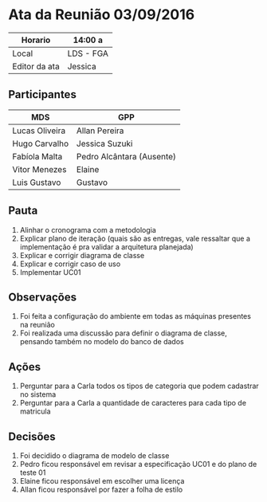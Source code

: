# Ata da Reunião 03/09/2016


Horario | 14:00 a |
---------|-----------------|
Local   | LDS - FGA |
Editor da ata | Jessica |

## Participantes

MDS | GPP   |
---------|-----------------|
Lucas Oliveira  | Allan Pereira |
Hugo Carvalho|Jessica Suzuki |
Fabíola Malta|Pedro Alcântara (Ausente)|
Vitor Menezes|Elaine |
Luis Gustavo | Gustavo |

## Pauta

1. Alinhar o cronograma com a metodologia
2. Explicar plano de iteração (quais são as entregas, vale ressaltar que a implementação é pra validar a arquitetura planejada)
3. Explicar e corrigir diagrama de classe
4. Explicar e corrigir caso de uso
5. Implementar UC01

## Observações

1. Foi feita a configuração do ambiente em todas as máquinas presentes na reunião
2. Foi realizada uma discussão para definir o diagrama de classe, pensando também no modelo do banco de dados

## Ações

1. Perguntar para a Carla todos os tipos de categoria que podem cadastrar no sistema
2. Perguntar para a Carla a quantidade de caracteres para cada tipo de matricula

## Decisões

1. Foi decidido o diagrama de modelo de classe
2. Pedro ficou responsável em revisar a especificação UC01 e do plano de teste 01
3. Elaine ficou responsável em escolher uma licença
4. Allan ficou responsável por fazer a folha de estilo
